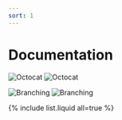 ```yaml
---
sort: 1
---
```

# Documentation
![Octocat](https://github.githubassets.com/images/icons/emoji/octocat.png) ![Octocat](https://github.githubassets.com/images/icons/emoji/octocat.png)

![Branching](https://guides.github.com/activities/hello-world/branching.png) ![Branching](https://guides.github.com/activities/hello-world/branching.png)

{% include list.liquid all=true %}
